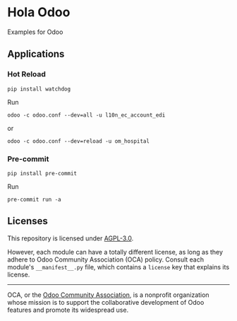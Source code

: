 # Hola Odoo

Examples for Odoo

## Applications
### Hot Reload
```
pip install watchdog
```
Run
```
odoo -c odoo.conf --dev=all -u l10n_ec_account_edi
```
or
```
odoo -c odoo.conf --dev=reload -u om_hospital 
```
### Pre-commit
```
pip install pre-commit
```
Run
```
pre-commit run -a
```

## Licenses

This repository is licensed under [AGPL-3.0](LICENSE).

However, each module can have a totally different license, as long as they adhere to Odoo Community Association (OCA)
policy. Consult each module's `__manifest__.py` file, which contains a `license` key
that explains its license.

----
OCA, or the [Odoo Community Association](http://odoo-community.org/), is a nonprofit
organization whose mission is to support the collaborative development of Odoo features
and promote its widespread use.
